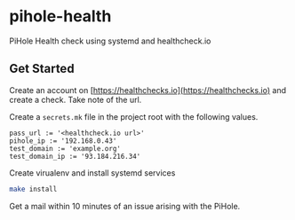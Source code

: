 # pihole-health
PiHole Health check using systemd and healthcheck.io

## Get Started

Create an account on [https://healthchecks.io](https://healthchecks.io) and
create a check. Take note of the url.

Create a `secrets.mk` file in the project root with the following values.

``` 
pass_url := '<healthcheck.io url>'
pihole_ip := '192.168.0.43'
test_domain := 'example.org'
test_domain_ip := '93.184.216.34'
```

Create virualenv and install systemd services

``` bash
make install
```

Get a mail within 10 minutes of an issue arising with the PiHole.

